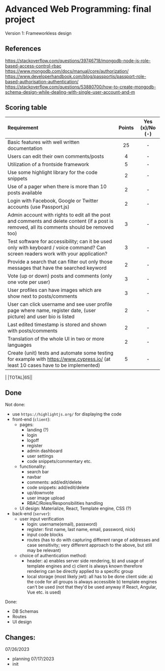 # Advanced Web Programming: final project 
Version 1: Frameworkless design


## References
https://stackoverflow.com/questions/39746718/mongodb-node-js-role-based-access-control-rbac
https://www.mongodb.com/docs/manual/core/authorization/
https://www.developerhandbook.com/blog/passportjs/passport-role-based-authorisation-authentication/
https://stackoverflow.com/questions/53880700/how-to-create-mongodb-schema-design-while-dealing-with-single-user-account-and-m


## Scoring table 
|Requirement|Points|Yes (x)/No (-)|
|:---|:---:|:---:|
|Basic features with well written documentation|25|-|
|Users can edit their own comments/posts|4|-|
|Utilization of a frontside framework|5|-|
|Use some highlight library for the code snippets|2|-|
|Use of a pager when there is more than 10 posts available|2|-|
|Login with Facebook, Google or Twitter accounts (use Passport.js)|2|-|
|Admin account with rights to edit all the post and comments and delete content (if a post is removed, all its comments should be removed too)|3|-|
|Test software for accessibility; can it be used only with keyboard / voice command? Can screen readers work with your application?|3|-|
|Provide a search that can filter out only those messages that have the searched keyword|2|-|
|Vote (up or down) posts and comments (only one vote per user)|3|-|
|User profiles can have images which are show next to posts/comments|3|-|
|User can click username and see user profile page where name, register date, (user picture) and user bio is listed|2|-|
|Last edited timestamp is stored and shown with posts/comments|2|-|
|Translation of the whole UI in two or more languages|2|-|
|Create (unit) tests and automate some testing for example with https://www.cypress.io/ (at least 10 cases have to be implemented)|5|-|
|
|TOTAL|65||

## Done
Not done:
- use `https://highlightjs.org/` for displaying the code
- front-end (`client`):
    - pages:
        - landing (?)
        - login
        - logoff
        - register
        - admin dashboard
        - user settings
        - code snippets/commentary etc. 
    - functionality:
        - search bar 
        - navbar
        - comments: add/edit/delete
        - code snippets: add/edit/delete
        - up/downvote
        - user image upload
        - RBAC/Roles/Responsibilities handling 
    - UI design: Materialize, React, Template engine, CSS (?)
- back-end (`server`):
    - user input verification
        * login: username(email), password)
        * register: first name, last name, email, password, nick)
        * input code blocks
        * routes (has to do with capturing different range of addresses and case sensitivity; very different approach to the above, but still may be relevant)
    - choice of authentication method:
        * header: a) enables server side rendering, b) and usage of template engines and c) client is always known therefore rendering can be directly applied to a specific group 
        * local storage (most likely jwt): all has to be done client side: a) the code for all groups is always accessible b) template engines can't be used (not that they'd be used anyway if React, Angular, Vue etc. is used)

Done: 
- DB Schemas
- Routes
- UI design

## Changes:
07/26/2023
- planning
07/17/2023
- init

